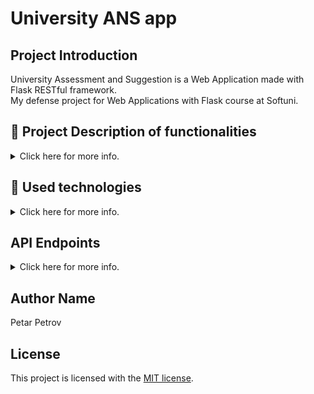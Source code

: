 # University ANS app

## Project Introduction
University Assessment and Suggestion is a Web Application made with Flask RESTful framework. <br/>
My defense project for Web Applications with Flask course at Softuni.

## :pencil: Project Description of functionalities
<details>
<summary> 
    Click here for more info. 
</summary>
  
University ANS app idea is to provide diferrent businesses a chance to track the overall assessment from its consumers.
This app could be helpful to improve our services. Our users can post a suggestion and share UX.
Registered user can rate our service and also post his oppinion/suggestment.
In order to post suggestion, users should upload at least one certificate (to prove that they used our service).
We have 2 roles: base user and admin.
  
<strong> Base User: </strong>
* Can post suggestion. retrieve all the uploaded (accepted by admin) suggestions.
* Can rate our service.
* Can retrieve all the uploaded (accpeted by admin) suggestions.
  
<strong> Admin: </strong>
* Can upload(approve) the pending uploads.
* Can reject the pending uploads.
* Can can delete all rejected uploads from data base.
  
<strong> :pushpin: Restrictions: </strong>
* Guest Vistors (a user who is not Logged-in) are restricted to browse only all of the uploaded(accepted) suggestions.
* Base Visitors (Logged-in users) are restricted to browse all of their uploads or all users uploaded(accepted) suggestions.
* Only admins can update, delete or accept suggestions. 

</details>

## :hammer: Used technologies
<details>
<summary> 
    Click here for more info. 
 </summary>
  
The application is made with Flask RESTful framework.
We have Third Party integrations:
* AWS S3 - service which stores the uploaded certificates in the cloud in order to avoid overloading of our server.
* AWS SES - email service which sends automated emails to the users after certain event (being rejected or accepted)

In order to check all the built-in or third party libraries, you can clone the project and type in the terminal:

``` python
pip install -r requirements.txt
```
  
</details>

## API Endpoints
<details>
<summary> 
    Click here for more info. 
 </summary>
  
 POST http://127.0.0.1:5000/register/ - validate and submit data in db (register resource) <br/>
 POST http://127.0.0.1:5000/login/admin/ - validate role type and log with admin rights (login resource) <br/>
 POST http://127.0.0.1:5000/login/user/ - validate role type and log with base user rights <br/>
 POST http://127.0.0.1:5000/suggesters/suggestions/ - validate input and upload suggestion and assessment <br/>
 PUT http://127.0.0.1:5000/admins/suggestions/6/upload/ - update the upload state to accepted (only admins are permitted) <br/>
 PUT http://127.0.0.1:5000/admins/suggestions/4/reject/ - update the upload state to rejected (only admins are permitted) <br/>
 GET http://127.0.0.1:5000/suggesters/suggestions/ - retrieve all of the uploads for the current logged user <br/>
 GET http://127.0.0.1:5000/users/suggestions/ - retrieve all accepted/uploaded resources (Guest Visitor or Regular user) <br/>
 DELETE http://127.0.0.1:5000/admins/suggestions/rejected/delete/ - Delete all the rejected uploads (only admins are permitted)
</details>

   
## Author Name 
Petar Petrov

## License
This project is licensed with the [MIT license](LICENSE).
